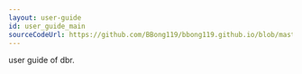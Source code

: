 ```yaml
---
layout: user-guide
id: user_guide_main
sourceCodeUrl: https://github.com/BBong119/bbong119.github.io/blob/master/dbr-basic-info/user-guide/index.md
---
```



user guide of dbr.  
